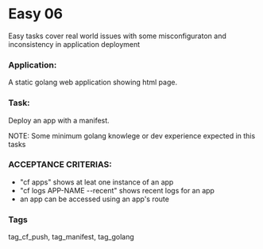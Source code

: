 # Easy 06
Easy tasks cover real world issues with some misconfiguraton 
and inconsistency in application deployment

### Application:
A static golang web application showing html page.

### Task:
Deploy an app with a manifest.

NOTE: Some minimum golang knowlege or dev experience expected in this tasks

### ACCEPTANCE CRITERIAS:
- "cf apps" shows at leat one instance of an app
- "cf logs APP-NAME --recent" shows recent logs for an app
- an app can be accessed using an app's route

### Tags
tag_cf_push, tag_manifest, tag_golang
